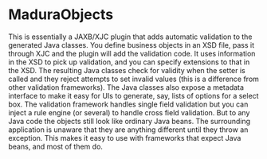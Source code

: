 MaduraObjects
=============

This is essentially a JAXB/XJC plugin that adds automatic validation to the generated Java classes.   You define business objects in an XSD file, pass it through XJC and the plugin will add the validation code.  It uses information in the XSD to pick up validation, and you can specify extensions to that in the XSD. The resulting  Java classes check for validity when the setter is called and they reject attempts to set invalid values (this is a difference from other validation frameworks). The Java classes also expose a metadata interface to make it easy for UIs to generate, say, lists of options for a select box. The validation framework handles single field validation but you can inject a rule engine (or several) to handle cross field validation. But to any Java code the objects still look like ordinary Java beans. The surrounding application is unaware that they are anything different until they throw an exception. This makes it easy to use with frameworks that expect Java beans, and most of them do.
